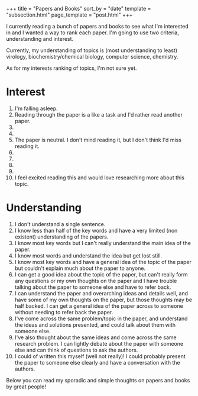 +++
title = "Papers and Books"
sort_by = "date"
template = "subsection.html"
page_template = "post.html"
+++

I currently reading a bunch of papers and books to see what I'm interested in and I wanted a way to rank each paper. I'm going to use two criteria, understanding and interest. 

Currently, my understanding of topics is (most understanding to least) virology, biochemistry/chemical biology, computer science, chemistry.

As for my interests ranking of topics, I'm not sure yet. 

# Interest
1. I'm falling asleep.
2. Reading through the paper is a like a task and I'd rather read another paper.
3. 
4. 
5. The paper is neutral. I don't mind reading it, but I don't think I'd miss reading it.
6. 
7. 
8. 
9. 
10. I feel excited reading this and would love researching more about this topic.

# Understanding
1. I don't understand a single sentence.
2. I know less than half of the key words and have a very limited (non existent) understanding of the papers.
3. I know most key words but I can't really understand the main idea of the paper.
4. I know most words and understand the idea but get lost still.
5. I know most key words and have a general idea of the topic of the paper but couldn't explain much about the paper to anyone.
6. I can get a good idea about the topic of the paper, but can't really form any questions or my own thoughts on the paper and I have trouble talking about the paper to someone else and have to refer back. 
7. I can understand the paper and overarching ideas and details well, and have some of my own thoughts on the paper, but those thoughts may be half backed. I can get a general idea of the paper across to someone without needing to refer back the paper.
8. I've come across the same problem/topic in the paper, and understand the ideas and solutions presented, and could talk about them with someone else.
9. I've also thought about the same ideas and come across the same research problem. I can lightly debate about the paper with someone else  and can think of questions to ask the authors.
10. I could of written this myself (well not really)! I could probably present the paper to someone else clearly and have a conversation with the authors.

Below you can read my sporadic and simple thoughts on papers and books by great people!


